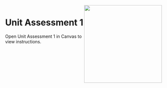 <img src="https://s3.amazonaws.com/devmountain/readme-logo.png" width="250" align="right">

# Unit Assessment 1

Open Unit Assessment 1 in Canvas to view instructions.
